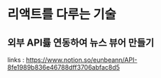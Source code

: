 # 리액트를 다루는 기술

## 외부 API릃 연동하여 뉴스 뷰어 만들기

links : https://www.notion.so/eunbeann/API-8fe1989b836e46788dff3706abfac8d5

